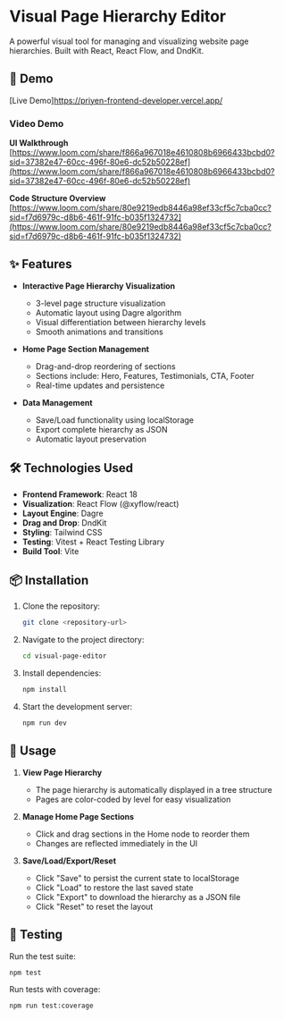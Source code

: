 # Visual Page Hierarchy Editor

A powerful visual tool for managing and visualizing website page hierarchies. Built with React, React Flow, and DndKit.

## 🚀 Demo

[Live Demo]https://priyen-frontend-developer.vercel.app/

### Video Demo


**UI Walkthrough**  
  [https://www.loom.com/share/f866a967018e4610808b6966433bcbd0?sid=37382e47-60cc-496f-80e6-dc52b50228ef](https://www.loom.com/share/f866a967018e4610808b6966433bcbd0?sid=37382e47-60cc-496f-80e6-dc52b50228ef)

**Code Structure Overview**  
  [https://www.loom.com/share/80e9219edb8446a98ef33cf5c7cba0cc?sid=f7d6979c-d8b6-461f-91fc-b035f1324732](https://www.loom.com/share/80e9219edb8446a98ef33cf5c7cba0cc?sid=f7d6979c-d8b6-461f-91fc-b035f1324732)

## ✨ Features

- **Interactive Page Hierarchy Visualization**
  - 3-level page structure visualization
  - Automatic layout using Dagre algorithm
  - Visual differentiation between hierarchy levels
  - Smooth animations and transitions

- **Home Page Section Management**
  - Drag-and-drop reordering of sections
  - Sections include: Hero, Features, Testimonials, CTA, Footer
  - Real-time updates and persistence

- **Data Management**
  - Save/Load functionality using localStorage
  - Export complete hierarchy as JSON
  - Automatic layout preservation

## 🛠️ Technologies Used

- **Frontend Framework**: React 18
- **Visualization**: React Flow (@xyflow/react)
- **Layout Engine**: Dagre
- **Drag and Drop**: DndKit
- **Styling**: Tailwind CSS
- **Testing**: Vitest + React Testing Library
- **Build Tool**: Vite

## 📦 Installation

1. Clone the repository:
   ```bash
   git clone <repository-url>
   ```

2. Navigate to the project directory:
   ```bash
   cd visual-page-editor
   ```

3. Install dependencies:
   ```bash
   npm install
   ```

4. Start the development server:
   ```bash
   npm run dev
   ```

## 🔧 Usage

1. **View Page Hierarchy**
   - The page hierarchy is automatically displayed in a tree structure
   - Pages are color-coded by level for easy visualization

2. **Manage Home Page Sections**
   - Click and drag sections in the Home node to reorder them
   - Changes are reflected immediately in the UI

3. **Save/Load/Export/Reset**
   - Click "Save" to persist the current state to localStorage
   - Click "Load" to restore the last saved state
   - Click "Export" to download the hierarchy as a JSON file
   - Click "Reset" to reset the layout

## 🧪 Testing

Run the test suite:
```bash
npm test
```

Run tests with coverage:
```bash
npm run test:coverage
```
